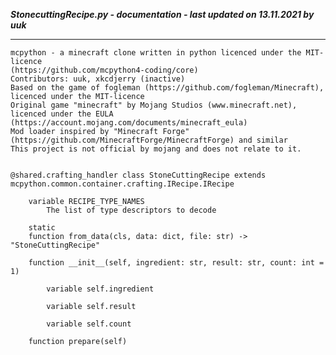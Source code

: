 ***StonecuttingRecipe.py - documentation - last updated on 13.11.2021 by uuk***
___

    mcpython - a minecraft clone written in python licenced under the MIT-licence 
    (https://github.com/mcpython4-coding/core)
    Contributors: uuk, xkcdjerry (inactive)
    Based on the game of fogleman (https://github.com/fogleman/Minecraft), licenced under the MIT-licence
    Original game "minecraft" by Mojang Studios (www.minecraft.net), licenced under the EULA
    (https://account.mojang.com/documents/minecraft_eula)
    Mod loader inspired by "Minecraft Forge" (https://github.com/MinecraftForge/MinecraftForge) and similar
    This project is not official by mojang and does not relate to it.


    @shared.crafting_handler class StoneCuttingRecipe extends mcpython.common.container.crafting.IRecipe.IRecipe

        variable RECIPE_TYPE_NAMES
            The list of type descriptors to decode

        static
        function from_data(cls, data: dict, file: str) -> "StoneCuttingRecipe"

        function __init__(self, ingredient: str, result: str, count: int = 1)

            variable self.ingredient

            variable self.result

            variable self.count

        function prepare(self)
